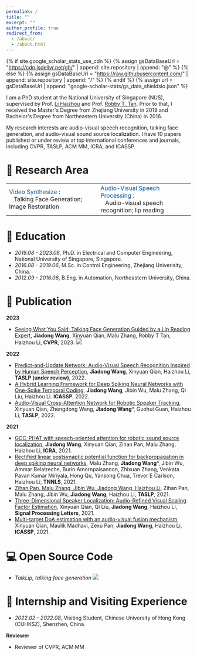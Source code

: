 ```yaml
---
permalink: /
title: ""
excerpt: ""
author_profile: true
redirect_from: 
  - /about/
  - /about.html
---
```


{% if site.google_scholar_stats_use_cdn %}
{% assign gsDataBaseUrl = "https://cdn.jsdelivr.net/gh/" | append: site.repository | append: "@" %}
{% else %}
{% assign gsDataBaseUrl = "https://raw.githubusercontent.com/" | append: site.repository | append: "/" %}
{% endif %}
{% assign url = gsDataBaseUrl | append: "google-scholar-stats/gs_data_shieldsio.json" %}

<span class='anchor' id='about-me'></span>

I am a PhD student at the National University of Singapore (NUS), supervised by Prof. [Li Haizhou](https://scholar.google.com/citations?user=z8_x7C8AAAAJ&hl=en) and Prof. [Robby T. Tan](https://scholar.google.com/citations?user=MOD0gv4AAAAJ&hl=en&oi=ao). Prior to that, I received the Master's Degree from Zhejiang University in 2019 and Bachelor's Degree from Northeastern University (China) in 2016.

My research interests are audio-visual speech recognition, talking face generation, and audio-visual sound source localization. I have 10 papers published or under review at top international conferences and journals, including CVPR, TASLP, ACM MM, ICRA, and ICASSP.

# 📜 Research Area
<table style="border-collapse: collapse; border: none;">
  <tr style="border: none;">
    <td style="border: none;"> <font color="#0b5394"> Video Synthesize </font>: <BR>&nbsp;&nbsp; Talking Face Generation; Image Restoration </td>
    <td style="border: none;"> <font color="#0b5394"> Audio-Visual Speech Processing </font>: <BR>&nbsp;&nbsp; Audio-visual speech recognition; lip reading</td>
  </tr>
</table>

# 🏫 Education

- *2019.08 - 2023.08*, Ph.D. in Electrical and Computer Engineering, National University of Singapore, Singapore.
- *2016.08 - 2019.06*, M.Sc. in Control Engineering, Zhejiang Univerisity, China.
- *2012.09 - 2016.06*, B.Eng. in Automation, Northeastern University, China.

# 📝 Publication

**2023**
- [Seeing What You Said: Talking Face Generation Guided by a Lip Reading Expert](https://openaccess.thecvf.com/content/CVPR2023/papers/Wang_Seeing_What_You_Said_Talking_Face_Generation_Guided_by_a_CVPR_2023_paper.pdf), **Jiadong Wang**, Xinyuan Qian, Malu Zhang, Robby T Tan, Haizhou Li, **CVPR**, 2023. [![](https://img.shields.io/github/stars/Sxjdwang/TalkLip?style=social&label=Code+Stars)](https://github.com/Sxjdwang/TalkLip)

**2022**
- [Predict-and-Update Network: Audio-Visual Speech Recognition Inspired by Human Speech Perception](https://arxiv.org/pdf/2209.01768.pdf), **Jiadong Wang**, Xinyuan Qian, Haizhou Li, **TASLP (under review)**, 2022.
- [A Hybrid Learning Framework for Deep Spiking Neural Networks with One-Spike Temporal Coding](https://ieeexplore.ieee.org/abstract/document/9746792/), **Jiadong Wang**, Jibin Wu, Malu Zhang, Qi Liu, Haizhou Li. **ICASSP**, 2022.
- [Audio-Visual Cross-Attention Network for Robotic Speaker Tracking](https://ieeexplore.ieee.org/stamp/stamp.jsp?arnumber=9968308), Xinyuan Qian, Zhengdong Wang, **Jiadong Wang***, Guohui Guan, Haizhou Li, **TASLP**, 2022.

**2021**

- [GCC-PHAT with speech-oriented attention for robotic sound source localization](https://www.researchgate.net/profile/Jiadong-Wang-7/publication/354983550_GCC-PHAT_with_Speech-oriented_Attention_for_Robotic_Sound_Source_Localization/links/61567c6f4a82eb7cb5d81096/GCC-PHAT-with-Speech-oriented-Attention-for-Robotic-Sound-Source-Localization.pdf), **Jiadong Wang**, Xinyuan Qian, Zihan Pan, Malu Zhang, Haizhou Li, **ICRA**, 2021.
- [Rectified linear postsynaptic potential function for backpropagation in deep spiking neural networks](https://arxiv.org/pdf/2003.11837.pdf), Malu Zhang, **Jiadong Wang***, Jibin Wu, Ammar Belatreche, Burin Amornpaisannon, Zhixuan Zhang, Venkata Pavan Kumar Miriyala, Hong Qu, Yansong Chua, Trevor E Carlson, Haizhou Li, **TNNLS**, 2021.
- [Zihan Pan, Malu Zhang, Jibin Wu, Jiadong Wang, Haizhou Li](https://ieeexplore.ieee.org/abstract/document/9502013/), Zihan Pan, Malu Zhang, Jibin Wu, **Jiadong Wang**, Haizhou Li, **TASLP**, 2021.
- [Three-Dimensional Speaker Localization: Audio-Refined Visual Scaling Factor Estimation](https://ieeexplore.ieee.org/stamp/stamp.jsp?arnumber=9466446), Xinyuan Qian, Qi Liu, **Jiadong Wang**, Haizhou Li, **Signal Processing Letters**, 2021.
- [Multi-target DoA estimation with an audio-visual fusion mechanism](https://arxiv.org/pdf/2105.06107.pdf), Xinyuan Qian, Maulik Madhavi, Zexu Pan, **Jiadong Wang**, Haizhou Li, **ICASSP**, 2021.


# 💻 Open Source Code
- *TalkLip, talking face generation* [![](https://img.shields.io/github/stars/Sxjdwang/TalkLip?style=social&label=Code+Stars)](https://github.com/Sxjdwang/TalkLip)


# 👔 Internship and Visiting Experience

- *2022.02 - 2022.08*, Visiting Student, Chinese University of Hong Kong (CUHKSZ), Shenzhen, China.

**Reviewer**

- Reviewer of CVPR, ACM MM


